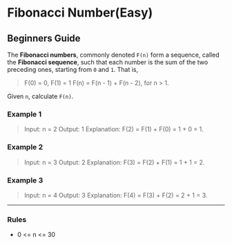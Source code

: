 # Fibonacci Number(Easy)

## Beginners Guide

The **Fibonacci numbers**, commonly denoted `F(n)` form a sequence, called the **Fibonacci sequence**, such that each number is the sum of the two preceding ones, starting from `0` and `1`. That is,

> F(0) = 0, F(1) = 1
F(n) = F(n - 1) + F(n - 2), for n > 1.

Given `n`, calculate `F(n)`.

### Example 1

> Input: n = 2
Output: 1
Explanation: F(2) = F(1) + F(0) = 1 + 0 = 1.

### Example 2

> Input: n = 3
Output: 2
Explanation: F(3) = F(2) + F(1) = 1 + 1 = 2.

### Example 3

> Input: n = 4
Output: 3
Explanation: F(4) = F(3) + F(2) = 2 + 1 = 3.

---

### Rules

* 0 <= n <= 30
